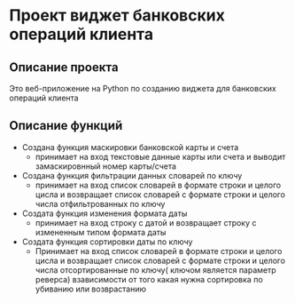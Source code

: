 # Проект виджет банковских операций клиента

## Описание проекта 
Это веб-приложение на Python по созданию виджета для банковских операций клиента

## Описание функций
- Создана функция маскировки банковской карты и счета
  * принимает на вход текстовые данные карты или счета и выводит замаскировнный номер карты/счета
- Создана функция фильтрации данных словарей по ключу
  * принимает на вход список словарей в формате строки и целого цисла и возвращает список словарей с формате строки и целого числа отфильтрованных по ключу  
- Создата функция изменения формата даты
  * принимает на вход строку с датой и возвращает строку с измененным типом формата даты
- Создата функция сортировки даты по ключу
  * Принимает на вход список словарей в формате строки и целого цисла и возвращает список словарей с формате строки и целого числа отсортированные по ключу( ключом является параметр реверса) взависимости от того какая нужна сортировка по убиванию или возврастанию 

